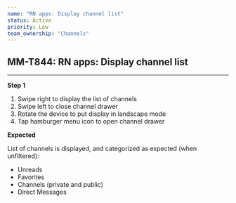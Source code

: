 ```yaml
---
name: "RN apps: Display channel list"
status: Active
priority: Low
team_ownership: "Channels"
---
```


## MM-T844: RN apps: Display channel list

---

**Step 1**

1. Swipe right to display the list of channels
2. Swipe left to close channel drawer
3. Rotate the device to put display in landscape mode
4. Tap hamburger menu icon to open channel drawer

**Expected**

List of channels is displayed, and categorized as expected (when unfiltered):

- Unreads
- Favorites
- Channels (private and public)
- Direct Messages
